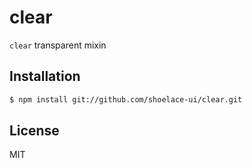 
# clear

`clear` transparent mixin

## Installation

```sh
$ npm install git://github.com/shoelace-ui/clear.git
```

## License

  MIT
